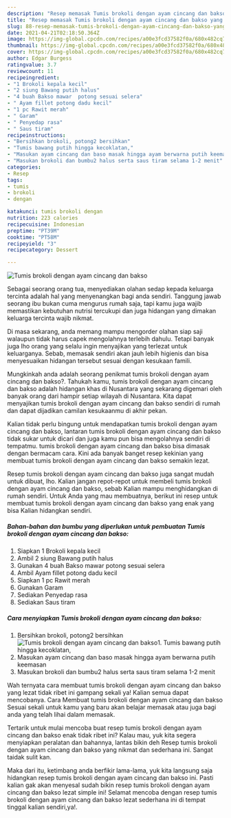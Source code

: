 ```yaml
---
description: "Resep memasak Tumis brokoli dengan ayam cincang dan bakso yang lezat Untuk Jualan"
title: "Resep memasak Tumis brokoli dengan ayam cincang dan bakso yang lezat Untuk Jualan"
slug: 88-resep-memasak-tumis-brokoli-dengan-ayam-cincang-dan-bakso-yang-lezat-untuk-jualan
date: 2021-04-21T02:18:50.364Z
image: https://img-global.cpcdn.com/recipes/a00e3fcd37582f0a/680x482cq70/tumis-brokoli-dengan-ayam-cincang-dan-bakso-foto-resep-utama.jpg
thumbnail: https://img-global.cpcdn.com/recipes/a00e3fcd37582f0a/680x482cq70/tumis-brokoli-dengan-ayam-cincang-dan-bakso-foto-resep-utama.jpg
cover: https://img-global.cpcdn.com/recipes/a00e3fcd37582f0a/680x482cq70/tumis-brokoli-dengan-ayam-cincang-dan-bakso-foto-resep-utama.jpg
author: Edgar Burgess
ratingvalue: 3.7
reviewcount: 11
recipeingredient:
- "1 Brokoli kepala kecil"
- "2 siung Bawang putih halus"
- "4 buah Bakso mawar  potong sesuai selera"
- " Ayam fillet potong dadu kecil"
- "1 pc Rawit merah"
- " Garam"
- " Penyedap rasa"
- " Saus tiram"
recipeinstructions:
- "Bersihkan brokoli, potong2 bersihkan"
- "Tumis bawang putih hingga kecoklatan,"
- "Masukan ayam cincang dan baso masak hingga ayam berwarna putih keemasan"
- "Masukan brokoli dan bumbu2 halus serta saus tiram selama 1-2 menit"
categories:
- Resep
tags:
- tumis
- brokoli
- dengan

katakunci: tumis brokoli dengan 
nutrition: 223 calories
recipecuisine: Indonesian
preptime: "PT39M"
cooktime: "PT58M"
recipeyield: "3"
recipecategory: Dessert

---
```



![Tumis brokoli dengan ayam cincang dan bakso](https://img-global.cpcdn.com/recipes/a00e3fcd37582f0a/680x482cq70/tumis-brokoli-dengan-ayam-cincang-dan-bakso-foto-resep-utama.jpg)

Sebagai seorang orang tua, menyediakan olahan sedap kepada keluarga tercinta adalah hal yang menyenangkan bagi anda sendiri. Tanggung jawab seorang ibu bukan cuma mengurus rumah saja, tapi kamu juga wajib memastikan kebutuhan nutrisi tercukupi dan juga hidangan yang dimakan keluarga tercinta wajib nikmat.

Di masa  sekarang, anda memang mampu mengorder olahan siap saji walaupun tidak harus capek mengolahnya terlebih dahulu. Tetapi banyak juga lho orang yang selalu ingin menyajikan yang terlezat untuk keluarganya. Sebab, memasak sendiri akan jauh lebih higienis dan bisa menyesuaikan hidangan tersebut sesuai dengan kesukaan famili. 



Mungkinkah anda adalah seorang penikmat tumis brokoli dengan ayam cincang dan bakso?. Tahukah kamu, tumis brokoli dengan ayam cincang dan bakso adalah hidangan khas di Nusantara yang sekarang digemari oleh banyak orang dari hampir setiap wilayah di Nusantara. Kita dapat menyajikan tumis brokoli dengan ayam cincang dan bakso sendiri di rumah dan dapat dijadikan camilan kesukaanmu di akhir pekan.

Kalian tidak perlu bingung untuk mendapatkan tumis brokoli dengan ayam cincang dan bakso, lantaran tumis brokoli dengan ayam cincang dan bakso tidak sukar untuk dicari dan juga kamu pun bisa mengolahnya sendiri di tempatmu. tumis brokoli dengan ayam cincang dan bakso bisa dimasak dengan bermacam cara. Kini ada banyak banget resep kekinian yang membuat tumis brokoli dengan ayam cincang dan bakso semakin lezat.

Resep tumis brokoli dengan ayam cincang dan bakso juga sangat mudah untuk dibuat, lho. Kalian jangan repot-repot untuk membeli tumis brokoli dengan ayam cincang dan bakso, sebab Kalian mampu menghidangkan di rumah sendiri. Untuk Anda yang mau membuatnya, berikut ini resep untuk membuat tumis brokoli dengan ayam cincang dan bakso yang enak yang bisa Kalian hidangkan sendiri.

<!--inarticleads1-->

##### Bahan-bahan dan bumbu yang diperlukan untuk pembuatan Tumis brokoli dengan ayam cincang dan bakso:

1. Siapkan 1 Brokoli kepala kecil
1. Ambil 2 siung Bawang putih halus
1. Gunakan 4 buah Bakso mawar  potong sesuai selera
1. Ambil  Ayam fillet potong dadu kecil
1. Siapkan 1 pc Rawit merah
1. Gunakan  Garam
1. Sediakan  Penyedap rasa
1. Sediakan  Saus tiram




<!--inarticleads2-->

##### Cara menyiapkan Tumis brokoli dengan ayam cincang dan bakso:

1. Bersihkan brokoli, potong2 bersihkan
<img src="https://img-global.cpcdn.com/steps/15fe36c7b4032bc0/160x128cq70/tumis-brokoli-dengan-ayam-cincang-dan-bakso-langkah-memasak-1-foto.jpg" alt="Tumis brokoli dengan ayam cincang dan bakso">1. Tumis bawang putih hingga kecoklatan,
1. Masukan ayam cincang dan baso masak hingga ayam berwarna putih keemasan
1. Masukan brokoli dan bumbu2 halus serta saus tiram selama 1-2 menit




Wah ternyata cara membuat tumis brokoli dengan ayam cincang dan bakso yang lezat tidak ribet ini gampang sekali ya! Kalian semua dapat mencobanya. Cara Membuat tumis brokoli dengan ayam cincang dan bakso Sesuai sekali untuk kamu yang baru akan belajar memasak atau juga bagi anda yang telah lihai dalam memasak.

Tertarik untuk mulai mencoba buat resep tumis brokoli dengan ayam cincang dan bakso enak tidak ribet ini? Kalau mau, yuk kita segera menyiapkan peralatan dan bahannya, lantas bikin deh Resep tumis brokoli dengan ayam cincang dan bakso yang nikmat dan sederhana ini. Sangat taidak sulit kan. 

Maka dari itu, ketimbang anda berfikir lama-lama, yuk kita langsung saja hidangkan resep tumis brokoli dengan ayam cincang dan bakso ini. Pasti kalian gak akan menyesal sudah bikin resep tumis brokoli dengan ayam cincang dan bakso lezat simple ini! Selamat mencoba dengan resep tumis brokoli dengan ayam cincang dan bakso lezat sederhana ini di tempat tinggal kalian sendiri,ya!.

